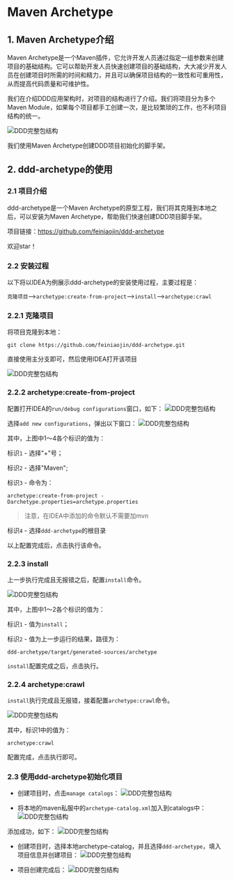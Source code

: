# Maven Archetype


## 1. Maven Archetype介绍

Maven Archetype是一个Maven插件，它允许开发人员通过指定一组参数来创建项目的基础结构。它可以帮助开发人员快速创建项目的基础结构，大大减少开发人员在创建项目时所需的时间和精力，并且可以确保项目结构的一致性和可重用性，从而提高代码质量和可维护性。

我们在介绍DDD应用架构时，对项目的结构进行了介绍。我们将项目分为多个Maven Module，如果每个项目都手工创建一次，是比较繁琐的工作，也不利项目结构的统一。

![DDD完整包结构](/images/2/ct.005.png)

我们使用Maven Archetype创建DDD项目初始化的脚手架。

## 2. ddd-archetype的使用

### 2.1 项目介绍

ddd-archetype是一个Maven Archetype的原型工程，我们将其克隆到本地之后，可以安装为Maven Archetype，帮助我们快速创建DDD项目脚手架。

项目链接：https://github.com/feiniaojin/ddd-archetype

欢迎star！

### 2.2 安装过程

以下将以IDEA为例展示ddd-archetype的安装使用过程，主要过程是：

`克隆项目`-->`archetype:create-from-project`-->`install`-->`archetype:crawl`

### 2.2.1 克隆项目

将项目克隆到本地：

```shell
git clone https://github.com/feiniaojin/ddd-archetype.git
```
直接使用主分支即可，然后使用IDEA打开该项目

![DDD完整包结构](/images/10/10.01.png)

### 2.2.2 archetype:create-from-project

配置打开IDEA的`run/debug configurations`窗口，如下：
![DDD完整包结构](/images/10/10.03.png)

选择`add new configurations`，弹出以下窗口：
![DDD完整包结构](/images/10/10.02.png)

其中，上图中1～4各个标识的值为：

标识`1` - 选择"+"号；

标识`2` - 选择"Maven";

标识`3` - 命令为：
```shell
archetype:create-from-project -Darchetype.properties=archetype.properties
```
> 注意，在IDEA中添加的命令默认不需要加mvn

标识`4` - 选择`ddd-archetype`的根目录

以上配置完成后，点击执行该命令。

### 2.2.3 install

上一步执行完成且无报错之后，配置`install`命令。

![DDD完整包结构](/images/10/10.04.png)

其中，上图中1～2各个标识的值为：

标识`1` - 值为`install`；

标识`2` - 值为上一步运行的结果，路径为：

```
ddd-archetype/target/generated-sources/archetype
```
`install`配置完成之后，点击执行。

### 2.2.4 archetype:crawl

`install`执行完成且无报错，接着配置`archetype:crawl`命令。

![DDD完整包结构](/images/10/10.05.png)

其中，标识1中的值为：
```shell
archetype:crawl
```
配置完成，点击执行即可。

### 2.3 使用ddd-archetype初始化项目
- 创建项目时，点击`manage catalogs`：
![DDD完整包结构](/images/10/10.06.png)

- 将本地的maven私服中的`archetype-catalog.xml`加入到catalogs中：
![DDD完整包结构](/images/10/10.07.png)

添加成功，如下：
![DDD完整包结构](/images/10/10.08.png)

- 创建项目时，选择本地archetype-catalog，并且选择`ddd-archetype`，填入项目信息并创建项目：
![DDD完整包结构](/images/10/10.11.png)

- 项目创建完成后：
![DDD完整包结构](/images/10/10.12.png)


<!--@include: ../footer.md-->
